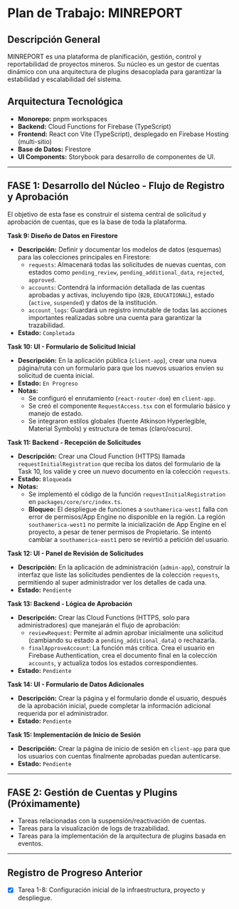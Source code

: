 # Plan de Trabajo: MINREPORT

## Descripción General
MINREPORT es una plataforma de planificación, gestión, control y reportabilidad de proyectos mineros. Su núcleo es un gestor de cuentas dinámico con una arquitectura de plugins desacoplada para garantizar la estabilidad y escalabilidad del sistema.

## Arquitectura Tecnológica
- **Monorepo:** pnpm workspaces
- **Backend:** Cloud Functions for Firebase (TypeScript)
- **Frontend:** React con Vite (TypeScript), desplegado en Firebase Hosting (multi-sitio)
- **Base de Datos:** Firestore
- **UI Components:** Storybook para desarrollo de componentes de UI.

---

## FASE 1: Desarrollo del Núcleo - Flujo de Registro y Aprobación

El objetivo de esta fase es construir el sistema central de solicitud y aprobación de cuentas, que es la base de toda la plataforma.

**Task 9: Diseño de Datos en Firestore**
- **Descripción:** Definir y documentar los modelos de datos (esquemas) para las colecciones principales en Firestore:
  - `requests`: Almacenará todas las solicitudes de nuevas cuentas, con estados como `pending_review`, `pending_additional_data`, `rejected`, `approved`.
  - `accounts`: Contendrá la información detallada de las cuentas aprobadas y activas, incluyendo tipo (`B2B`, `EDUCATIONAL`), estado (`active`, `suspended`) y datos de la institución.
  - `account_logs`: Guardará un registro inmutable de todas las acciones importantes realizadas sobre una cuenta para garantizar la trazabilidad.
- **Estado:** `Completada`

**Task 10: UI - Formulario de Solicitud Inicial**
- **Descripción:** En la aplicación pública (`client-app`), crear una nueva página/ruta con un formulario para que los nuevos usuarios envíen su solicitud de cuenta inicial.
- **Estado:** `En Progreso`
- **Notas:**
  - Se configuró el enrutamiento (`react-router-dom`) en `client-app`.
  - Se creó el componente `RequestAccess.tsx` con el formulario básico y manejo de estado.
  - Se integraron estilos globales (fuente Atkinson Hyperlegible, Material Symbols) y estructura de temas (claro/oscuro).

**Task 11: Backend - Recepción de Solicitudes**
- **Descripción:** Crear una Cloud Function (HTTPS) llamada `requestInitialRegistration` que reciba los datos del formulario de la Task 10, los valide y cree un nuevo documento en la colección `requests`.
- **Estado:** `Bloqueada`
- **Notas:**
  - Se implementó el código de la función `requestInitialRegistration` en `packages/core/src/index.ts`.
  - **Bloqueo:** El despliegue de funciones a `southamerica-west1` falla con error de permisos/App Engine no disponible en la región. La región `southamerica-west1` no permite la inicialización de App Engine en el proyecto, a pesar de tener permisos de Propietario. Se intentó cambiar a `southamerica-east1` pero se revirtió a petición del usuario.

**Task 12: UI - Panel de Revisión de Solicitudes**
- **Descripción:** En la aplicación de administración (`admin-app`), construir la interfaz que liste las solicitudes pendientes de la colección `requests`, permitiendo al super administrador ver los detalles de cada una.
- **Estado:** `Pendiente`

**Task 13: Backend - Lógica de Aprobación**
- **Descripción:** Crear las Cloud Functions (HTTPS, solo para administradores) que manejarán el flujo de aprobación:
  - `reviewRequest`: Permite al admin aprobar inicialmente una solicitud (cambiando su estado a `pending_additional_data`) o rechazarla.
  - `finalApproveAccount`: La función más crítica. Crea el usuario en Firebase Authentication, crea el documento final en la colección `accounts`, y actualiza todos los estados correspondientes.
- **Estado:** `Pendiente`

**Task 14: UI - Formulario de Datos Adicionales**
- **Descripción:** Crear la página y el formulario donde el usuario, después de la aprobación inicial, puede completar la información adicional requerida por el administrador.
- **Estado:** `Pendiente`

**Task 15: Implementación de Inicio de Sesión**
- **Descripción:** Crear la página de inicio de sesión en `client-app` para que los usuarios con cuentas finalmente aprobadas puedan autenticarse.
- **Estado:** `Pendiente`

---

## FASE 2: Gestión de Cuentas y Plugins (Próximamente)
- Tareas relacionadas con la suspensión/reactivación de cuentas.
- Tareas para la visualización de logs de trazabilidad.
- Tareas para la implementación de la arquitectura de plugins basada en eventos.

---

## Registro de Progreso Anterior
- [x] Tarea 1-8: Configuración inicial de la infraestructura, proyecto y despliegue.
